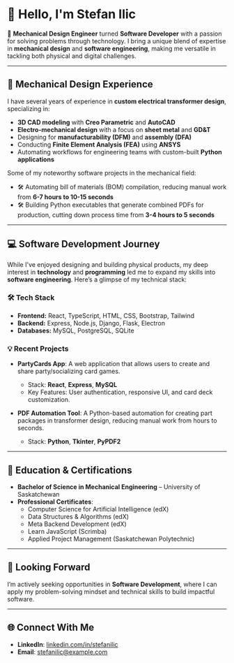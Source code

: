 # 👋 Hello, I'm Stefan Ilic

🚀 **Mechanical Design Engineer** turned **Software Developer** with a passion for solving problems through technology. I bring a unique blend of expertise in **mechanical design** and **software engineering**, making me versatile in tackling both physical and digital challenges. 

---

## 🔧 **Mechanical Design Experience**

I have several years of experience in **custom electrical transformer design**, specializing in:
- **3D CAD modeling** with **Creo Parametric** and **AutoCAD**
- **Electro-mechanical design** with a focus on **sheet metal** and **GD&T**
- Designing for **manufacturability (DFM)** and **assembly (DFA)**
- Conducting **Finite Element Analysis (FEA)** using **ANSYS**
- Automating workflows for engineering teams with custom-built **Python applications**

Some of my noteworthy software projects in the mechanical field:
- 🛠️ Automating bill of materials (BOM) compilation, reducing manual work from **6-7 hours to 10-15 seconds**
- 🛠️ Building Python executables that generate combined PDFs for production, cutting down process time from **3-4 hours to 5 seconds**

---

## 💻 **Software Development Journey**

While I've enjoyed designing and building physical products, my deep interest in **technology** and **programming** led me to expand my skills into **software engineering**. Here’s a glimpse of my technical stack:

### 🛠️ **Tech Stack**
- **Frontend:** React, TypeScript, HTML, CSS, Bootstrap, Tailwind
- **Backend:** Express, Node.js, Django, Flask, Electron
- **Databases:** MySQL, PostgreSQL, SQLite

### 💡 **Recent Projects**
- **PartyCards App**: A web application that allows users to create and share party/socializing card games.
  - Stack: **React**, **Express**, **MySQL**
  - Key Features: User authentication, responsive UI, and card deck customization.
  
- **PDF Automation Tool**: A Python-based automation for creating part packages in transformer design, reducing manual work from hours to seconds.
  - Stack: **Python**, **Tkinter**, **PyPDF2**

---

## 📜 **Education & Certifications**
- **Bachelor of Science in Mechanical Engineering** – University of Saskatchewan
- **Professional Certificates**: 
  - Computer Science for Artificial Intelligence (edX)
  - Data Structures & Algorithms (edX)
  - Meta Backend Development (edX)
  - Learn JavaScript (Scrimba)
  - Applied Project Management (Saskatchewan Polytechnic)

---

## 🎯 **Looking Forward**

I’m actively seeking opportunities in **Software Development**, where I can apply my problem-solving mindset and technical skills to build impactful software.

---

## 🌐 **Connect With Me**
- **LinkedIn**: [linkedin.com/in/stefanilic](https://www.linkedin.com/in/stefanilic/)
- **Email**: stefanilic@example.com
